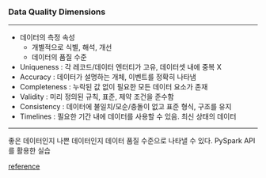 ### Data Quality Dimensions
---
- 데이터의 측정 속성
    - 개별적으로 식별, 해석, 개선
    - 데이터의 품질 수준
- Uniqueness : 각 레코드/데이터 엔터티가 고유, 데이터셋 내에 중복 X
- Accuracy : 데이터가 설명하는 개체, 이벤트를 정확히 나타냄
- Completeness : 누락된 값 없이 필요한 모든 데이터 요소가 존재
- Validity : 미리 정의된 규칙, 표준, 제약 조건을 준수함
- Consistency : 데이터에 불일치/모순/충돌이 없고 표준 형식, 구조를 유지
- Timelines : 필요한 기간 내에 데이터를 사용할 수 있음. 최신 상태의 데이터
---
좋은 데이터인지 나쁜 데이터인지 데이터 품질 수준으로 나타낼 수 있다.
PySpark API를 활용한 실습

[reference](https://medium.com/towards-data-engineering/pyspark-data-quality-3bbeb5e17887)
